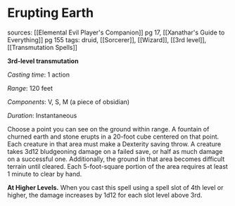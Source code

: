 # Erupting Earth
sources: [[Elemental Evil Player's Companion]] pg 17, [[Xanathar's Guide to Everything]] pg 155
tags: druid, [[Sorcerer]], [[Wizard]], [[3rd level]], [[Transmutation Spells]]

**3rd-level transmutation**

*Casting time*: 1 action

*Range*: 120 feet

*Components*: V, S, M (a piece of obsidian)

*Duration*: Instantaneous

Choose a point you can see on the ground within range. A fountain of churned earth and stone erupts in a 20-foot cube centered on that point. Each creature in that area must make a Dexterity saving throw. A creature takes 3d12 bludgeoning damage on a failed save, or half as much damage on a successful one. Additionally, the ground in that area becomes difficult terrain until cleared. Each 5-foot-square portion of the area requires at least 1 minute to clear by hand.

**At Higher Levels.** When you cast this spell using a spell slot of 4th level or higher, the damage increases by 1d12 for each slot level above 3rd.
